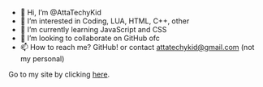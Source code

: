 - 👋 Hi, I’m @AttaTechyKid
- 👀 I’m interested in Coding, LUA, HTML, C++, other
- 🌱 I’m currently learning JavaScript and CSS
- 💞️ I’m looking to collaborate on GitHub ofc
- 📫 How to reach me? GitHub! or contact attatechykid@gmail.com (not my personal)

Go to my site by clicking [here](http://attatechykid.github.io).
